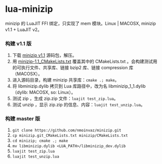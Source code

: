 # lua-minizip
minizip 的 LuaJIT FFI 绑定，只实现了 mem 模块。Linux | MACOSX, minizip v1.1 + LuaJIT v2。

### 构建 v1.1 版
1. 下载 [minizip v1.1](https://github.com/nmoinvaz/minizip/releases/tag/1.1) 源码包，解压。
2. 用 [minizip-1.1_CMakeLists.txt](minizip-1.1_CMakeLists.txt) 覆盖其中的 CMakeLists.txt 。会构建测试用的可执行文件、共享库、链接 bzip2 库、链接 compression 库（MACOSX）。
3. 进入源码目录，构建 minizip 共享库：`cmake .; make`。
4. 将 libminizip.dylib 拷贝到 Lua 库路径中，改为名 libminizip_1_1.dylib （dylib: MACOSX, so: Linux）。
5. 测试 zip ，生成 zip.zip 文件：`luajit test_zip.lua`。
6. 测试 unzip ，显示 zip.zip 的信息、内容：`luajit test_unzip.lua`。

### 构建 master 版
1. `git clone https://github.com/nmoinvaz/minizip.git`
2. `cp minizip.git_CMakeLists.txt minizip/CMakeLists.txt`
3. `cd minizip; cmake .; make`
4. `mv libminizip.dylib <LUA_PATH>/libminizip_dev.dylib`
5. `luajit test_zip.lua`
6. `luajit test_unzip.lua`
